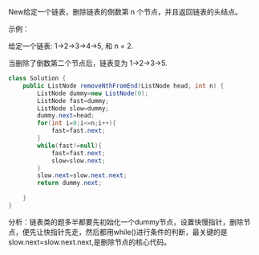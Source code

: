 





New给定一个链表，删除链表的倒数第 n 个节点，并且返回链表的头结点。

示例：

给定一个链表: 1->2->3->4->5, 和 n = 2.

当删除了倒数第二个节点后，链表变为 1->2->3->5.



```java
class Solution {
    public ListNode removeNthFromEnd(ListNode head, int n) {
        ListNode dummy=new ListNode(0);
        ListNode fast=dummy;
        ListNode slow=dummy;
        dummy.next=head;
        for(int i=0;i<=n;i++){
            fast=fast.next;
        }
        while(fast!=null){
            fast=fast.next;
            slow=slow.next;
        }
        slow.next=slow.next.next;
        return dummy.next;
        
    }
}
```

分析：链表类的题多半都要先初始化一个dummy节点，设置快慢指针，删除节点，便先让快指针先走，然后都用while()进行条件的判断，最关键的是slow.next=slow.next.next,是删除节点的核心代码。